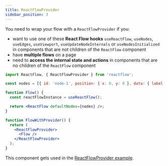 ```yaml
---
title: ReactFlowProvider
sidebar_position: 3
---
```


You need to wrap your flow with a `ReactFlowProvider` if you:

- want to use one of these **React Flow hooks** `useReactFlow`, `useNodes`, `useEdges`, `useViewport`, `useUpdateNodeInternals` or `useNodesInitialized` in components that are not children of the `ReactFlow` component
- have **multiple flows** on a page
- need to **access the internal state and actions** in components that are no children of the `ReactFlow` component

```jsx
import ReactFlow, { ReactFlowProvider } from 'reactflow';

const nodes = [{ id: 'node-1', position: { x: 0, y: 0 }, data: { label: 'node 1' } }];

function Flow() {
  const reactFlowInstance = useReactFlow();

  return <ReactFlow defaultNodes={nodes} />;
}

function FlowWithProvider() {
  return (
    <ReactFlowProvider>
      <Flow />
    </ReactFlowProvider>
  );
}
```

This component gets used in the [ReactFlowProvider example](/docs/examples/misc/provider/).
